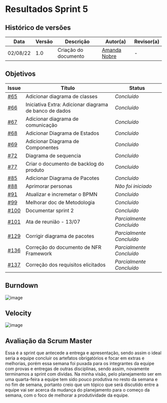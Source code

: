 # Resultados Sprint 5

## Histórico de versões

| Data     | Versão | Descrição            | Autor(a)                                     | Revisor(a) |
| -------- | ------ | -------------------- | -------------------------------------------- | ---------- |
| 02/08/22 | 1.0    | Criação do documento | [Amanda Nobre](https://github.com/AmandaNbr) | -          |

## Objetivos

| Issue                                                                     | Título                                                 | Status                   |
| ------------------------------------------------------------------------- | ------------------------------------------------------ | ------------------------ |
| [#65](https://github.com/UnBArqDsw2022-1/2022.1_G4_FluxoAgil/issues/65)   | Adicionar diagrama de classes                          | _Concluído_              |
| [#66](https://github.com/UnBArqDsw2022-1/2022.1_G4_FluxoAgil/issues/66)   | Iniciativa Extra: Adicionar diagrama de banco de dados | _Concluído_              |
| [#67](https://github.com/UnBArqDsw2022-1/2022.1_G4_FluxoAgil/issues/67)   | Adicionar diagrama de comunicação                      | _Concluído_              |
| [#68](https://github.com/UnBArqDsw2022-1/2022.1_G4_FluxoAgil/issues/68)   | Adicionar Diagrama de Estados                          | _Concluído_              |
| [#69](https://github.com/UnBArqDsw2022-1/2022.1_G4_FluxoAgil/issues/69)   | Adicionar Diagrama de Componentes                      | _Concluído_              |
| [#72](https://github.com/UnBArqDsw2022-1/2022.1_G4_FluxoAgil/issues/72)   | Diagrama de sequencia                                  | _Concluído_              |
| [#77](https://github.com/UnBArqDsw2022-1/2022.1_G4_FluxoAgil/issues/77)   | Criar o documento de backlog do produto                | _Concluído_              |
| [#85](https://github.com/UnBArqDsw2022-1/2022.1_G4_FluxoAgil/issues/85)   | Adicionar Diagrama de Pacotes                          | _Concluído_              |
| [#88](https://github.com/UnBArqDsw2022-1/2022.1_G4_FluxoAgil/issues/88)   | Aprimorar personas                                     | _Não foi iniciado_       |
| [#91](https://github.com/UnBArqDsw2022-1/2022.1_G4_FluxoAgil/issues/91)   | Atualizar e incremetar o BPMN                          | _Concluído_              |
| [#99](https://github.com/UnBArqDsw2022-1/2022.1_G4_FluxoAgil/issues/99)   | Melhorar doc de Metodologia                            | _Concluído_              |
| [#100](https://github.com/UnBArqDsw2022-1/2022.1_G4_FluxoAgil/issues/100) | Documentar sprint 2                                    | _Concluído_              |
| [#101](https://github.com/UnBArqDsw2022-1/2022.1_G4_FluxoAgil/issues/101) | Ata de reunião - 13/07                                 | _Parcialmente Concluído_ |
| [#129](https://github.com/UnBArqDsw2022-1/2022.1_G4_FluxoAgil/issues/129) | Corrigir diagrama de pacotes                           | _Parcialmente Concluído_ |
| [#136](https://github.com/UnBArqDsw2022-1/2022.1_G4_FluxoAgil/issues/136) | Correção do documento de NFR Framework                 | _Parcialmente Concluído_ |
| [#137](https://github.com/UnBArqDsw2022-1/2022.1_G4_FluxoAgil/issues/137) | Correção dos requisitos elicitados                     | _Parcialmente Concluído_ |

<!-- ## Quadro de conhecimentos

![image](link)

## Squad Health Check

![image](link) -->

## Burndown

![image](https://user-images.githubusercontent.com/44625056/180627176-91113dcf-7e0c-4e11-9c3e-1390869828ac.png)

## Velocity 

![image](https://user-images.githubusercontent.com/44625056/180627169-3e5878d0-c399-454a-8ad5-21294d68d83b.png)

## Avaliação da Scrum Master

Essa é a sprint que antecede a entrega e apresentação, sendo assim o ideal seria a equipe concluir os artefatos obrigatórios e focar em extras e melhorias, porém essa semana foi puxada para os integrantes da equipe com provas e entregas de outras disciplinas, sendo assim, novamente terminamos a sprint com dividas. Na minha visão, pelo planejamento ser em uma quarta-feira a equipe tem sido pouco produtiva no resto da semana e no fim de semana, portanto creio que um tópico que será discutido entre a equipe vai ser acerca da mudança do planejamento para o começo da semana, com o foco de melhorar a produtividade da equipe.  
